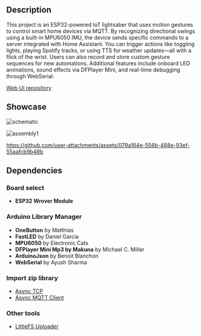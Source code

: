 ## Description

This project is an ESP32-powered IoT lightsaber that uses motion gestures to control smart home devices via MQTT. By recognizing directional swings using a built-in MPU6050 IMU, the device sends specific commands to a server integrated with Home Assistant. You can trigger actions like toggling lights, playing Spotify tracks, or using TTS for weather updates—all with a flick of the wrist. Users can also record and store custom gesture sequences for new automations. Additional features include onboard LED animations, sound effects via DFPlayer Mini, and real-time debugging through WebSerial.

[Web UI repository](https://github.com/DiogoMarassi/ProjetoMicro)

## Showcase

![schematic](https://github.com/user-attachments/assets/f8e12a7b-529b-471e-b7f1-ea29e5244227)

![assembly1](https://github.com/user-attachments/assets/081de856-7204-4479-b818-d8b53e6aa83b)

https://github.com/user-attachments/assets/079a164e-556b-488e-93ef-55aafcb9b48b

## Dependencies

### Board select

- **ESP32 Wrover Module**

### Arduino Library Manager

- **OneButton** by Matthias
- **FastLED** by Daniel Garcia
- **MPU6050** by Electronic Cats
- **DFPlayer Mini Mp3 by Makuna** by Michael C. Miller
- **ArduinoJson** by Benoit Blanchon
- **WebSerial** by Ayush Sharma

### Import zip library

- [Async TCP](https://github.com/ESP32Async/AsyncTCP)
- [Async MQTT Client](https://github.com/marvinroger/async-mqtt-client)

### Other tools

- [LittleFS Uploader](https://github.com/earlephilhower/arduino-littlefs-upload)
